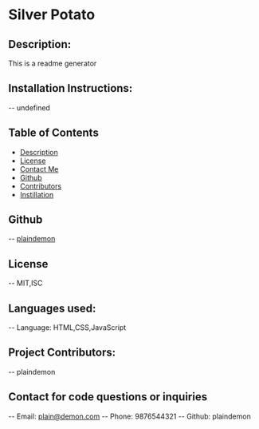 
  # Silver Potato

  ## Description:
  This is a readme generator

  ## Installation Instructions:
  -- undefined

  ## Table of Contents
  - [Description](#description)
  - [License](#license)
  - [Contact Me](#contact)
  - [Github](#github)
  - [Contributors](#contribution)
  - [Instillation](#install)


  ## Github
  -- [plaindemon](https://github.com/plaindemon)

  ## License
  -- MIT,ISC

  ## Languages used:
  -- Language: HTML,CSS,JavaScript

  ## Project Contributors:
  -- plaindemon

  ## Contact for code questions or inquiries
  -- Email: plain@demon.com
  -- Phone: 9876544321
  -- Github: plaindemon


